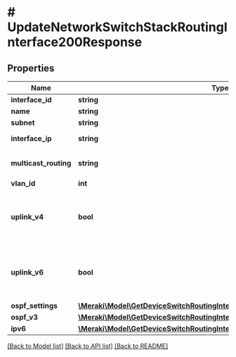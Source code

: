 # # UpdateNetworkSwitchStackRoutingInterface200Response

## Properties

Name | Type | Description | Notes
------------ | ------------- | ------------- | -------------
**interface_id** | **string** | The ID | [optional]
**name** | **string** | The name | [optional]
**subnet** | **string** | IPv4 subnet | [optional]
**interface_ip** | **string** | IPv4 address | [optional]
**multicast_routing** | **string** | Multicast routing status | [optional]
**vlan_id** | **int** | VLAN ID | [optional]
**uplink_v4** | **bool** | When true, this interface is used as static IPv4 uplink | [optional]
**uplink_v6** | **bool** | When true, this interface is used as static IPv6 uplink | [optional]
**ospf_settings** | [**\Meraki\Model\GetDeviceSwitchRoutingInterfaces200ResponseInnerOspfSettings**](GetDeviceSwitchRoutingInterfaces200ResponseInnerOspfSettings.md) |  | [optional]
**ospf_v3** | [**\Meraki\Model\GetDeviceSwitchRoutingInterfaces200ResponseInnerOspfV3**](GetDeviceSwitchRoutingInterfaces200ResponseInnerOspfV3.md) |  | [optional]
**ipv6** | [**\Meraki\Model\GetDeviceSwitchRoutingInterfaces200ResponseInnerIpv6**](GetDeviceSwitchRoutingInterfaces200ResponseInnerIpv6.md) |  | [optional]

[[Back to Model list]](../../README.md#models) [[Back to API list]](../../README.md#endpoints) [[Back to README]](../../README.md)
